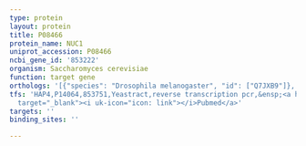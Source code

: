 ```yaml
---
type: protein
layout: protein
title: P08466
protein_name: NUC1
uniprot_accession: P08466
ncbi_gene_id: '853222'
organism: Saccharomyces cerevisiae
function: target gene
orthologs: '[{"species": "Drosophila melanogaster", "id": ["Q7JXB9"]}, {"species": "Caenorhabditis elegans", "id": ["Q95NM6"]}, {"species": "Homo sapiens", "id": ["<a href=\"/protein/q14249\">Q14249</a>"]}, {"species": "Mus musculus", "id": ["O08600"]}, {"species": "Rattus norvegicus", "id": ["Q3V5X8"]}]'
tfs: 'HAP4,P14064,853751,Yeastract,reverse transcription pcr,&ensp;<a href="https://www.ncbi.nlm.nih.gov/pubmed/?term=24170807%5Buid%5D+OR+29997610%5Buid%5D"
  target="_blank"><i uk-icon="icon: link"></i>Pubmed</a>'
targets: ''
binding_sites: ''

---
```


